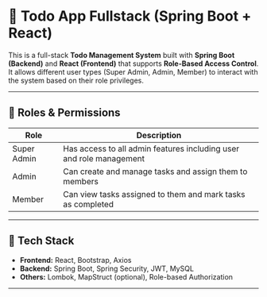 # 📝 Todo App Fullstack (Spring Boot + React)

This is a full-stack **Todo Management System** built with **Spring Boot (Backend)** and **React (Frontend)** that supports **Role-Based Access Control**. It allows different user types (Super Admin, Admin, Member) to interact with the system based on their role privileges.

---

## 📌 Roles & Permissions

| Role         | Description                                                                 |
|--------------|-----------------------------------------------------------------------------|
| Super Admin  | Has access to all admin features including user and role management         |
| Admin        | Can create and manage tasks and assign them to members                     |
| Member       | Can view tasks assigned to them and mark tasks as completed                 |

---

## 🚀 Tech Stack

- **Frontend:** React, Bootstrap, Axios
- **Backend:** Spring Boot, Spring Security, JWT, MySQL
- **Others:** Lombok, MapStruct (optional), Role-based Authorization

---

